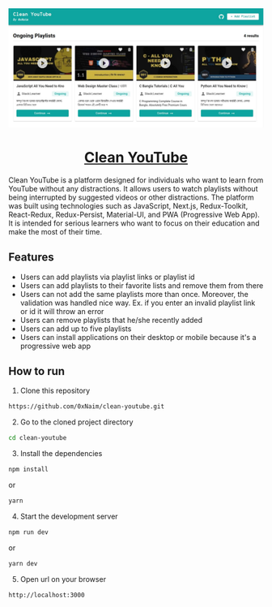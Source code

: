 <!-- PROJECT COVER IMAGE -->
<div align='center'>
  <img src='https://raw.githubusercontent.com/0xNaim/clean-youtube/main/public/clean-youtube.jpg' />
  <h1 align='center'><a href='https://clean-youtube-mocha.vercel.app/' target='_blank'>Clean YouTube</a></h1>
</div>

<!-- PROJECT DESCRIPTIONS -->
<p>
 Clean YouTube is a platform designed for individuals who want to learn from YouTube without any distractions. It allows users to watch playlists without being interrupted by suggested videos or other distractions. The platform was built using technologies such as JavaScript, Next.js, Redux-Toolkit, React-Redux, Redux-Persist, Material-UI, and PWA (Progressive Web App). It is intended for serious learners who want to focus on their education and make the most of their time.
</p>

<!-- FEATURES -->
## Features
  * Users can add playlists via playlist links or playlist id
  * Users can add playlists to their favorite lists and remove them from there
  * Users can not add the same playlists more than once. Moreover, the validation was handled nice way. Ex. if you enter an invalid playlist link or id it will throw an error
  * Users can remove playlists that he/she recently added
  * Users can add up to five playlists
  * Users can install applications on their desktop or mobile because it's a progressive web app

<!-- HOW TO RUN -->
## How to run

1. Clone this repository
```sh
https://github.com/0xNaim/clean-youtube.git
```

2. Go to the cloned project directory
```sh
cd clean-youtube
```

3. Install the dependencies
```sh
npm install
```
or
```sh
yarn
```

4. Start the development server
```sh
npm run dev
```
or
```sh
yarn dev
```

5. Open url on your browser
```sh
http://localhost:3000
```
